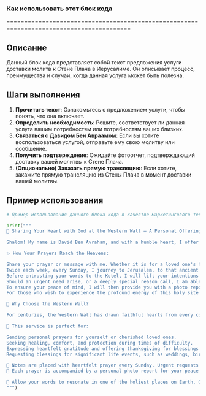 ### Как использовать этот блок кода
=========================================================================================

Описание
-------------------------
Данный блок кода представляет собой текст предложения услуги доставки молитв к Стене Плача в Иерусалиме. Он описывает процесс, преимущества и случаи, когда данная услуга может быть полезна.

Шаги выполнения
-------------------------
1. **Прочитать текст**: Ознакомьтесь с предложением услуги, чтобы понять, что она включает.
2. **Определить необходимость**: Решите, соответствует ли данная услуга вашим потребностям или потребностям ваших близких.
3. **Связаться с Давидом Бен Авраамом**: Если вы хотите воспользоваться услугой, отправьте ему свою молитву или сообщение.
4. **Получить подтверждение**: Ожидайте фотоотчет, подтверждающий доставку вашей молитвы к Стене Плача.
5. **(Опционально) Заказать прямую трансляцию**: Если хотите, закажите прямую трансляцию из Стены Плача в момент доставки вашей молитвы.

Пример использования
-------------------------

```python
# Пример использования данного блока кода в качестве маркетингового текста для предложения услуги

print("""
📜 Sharing Your Heart with God at the Western Wall – A Personal Offering 🙏

Shalom! My name is David Ben Avraham, and with a humble heart, I offer to carry your deepest prayers to the Western Wall (Kotel) in Jerusalem, the most sacred place for the Jewish people.

✨ How Your Prayers Reach the Heavens:

Share your prayer or message with me. Whether it is for a loved one's healing, a wish for peace, or a personal dream, confide in me what your heart desires.
Twice each week, every Sunday, I journey to Jerusalem, to that ancient and powerful place where the whispers of generations echo through the stones. There, with utmost reverence, I will personally place your prayer note into the crevices of the Western Wall.
Before entrusting your words to the Kotel, I will lift your intentions in prayer within the Kotel Synagogue, infusing your request with my sincere hope and devotion.
Should an urgent need arise, or a deeply special reason call, I am able to travel to the Western Wall immediately, outside of my regular schedule, to ensure your prayer reaches its destination without delay.
To ensure your peace of mind, I will then provide you with a photo report, assuring you that your prayer has been handled with the care and respect it deserves, and has been delivered directly to God.
For those who wish to experience the profound energy of this holy site in real time, I can also arrange a live broadcast from the Western Wall at a time you designate, allowing you to connect with your prayer as it is placed.

🙌 Why Choose the Western Wall?

For centuries, the Western Wall has drawn faithful hearts from every corner of the globe, each seeking blessings, healing, and guidance. Standing before these ancient stones evokes a sense of awe, humility, and the certainty that one's voice will be heard. It is a place where miracles seem possible and where the connection to the Divine feels palpable.

💖 This service is perfect for:

Sending personal prayers for yourself or cherished loved ones.
Seeking healing, comfort, and protection during times of difficulty.
Expressing heartfelt gratitude and offering thanksgiving for blessings received.
Requesting blessings for significant life events, such as weddings, births, and important achievements.

📍 Notes are placed with heartfelt prayer every Sunday. Urgent requests accommodated.
📸 Each prayer is accompanied by a personal photo report for your peace of mind.

💌 Allow your words to resonate in one of the holiest places on Earth. Order now, and I will carry your prayer with unwavering faith, deep reverence, and a heart full of hope.
""")
```